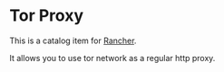 # Tor Proxy

This is a catalog item for [Rancher](http://rancher.com).

It allows you to use tor network as a regular http proxy.

